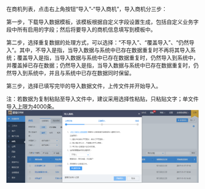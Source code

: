 在商机列表，点击右上角按钮“导入”-“导入商机”，导入商机分三步：

第一步，下载导入数据模板，该模板根据自定义字段设置生成，包括自定义业务字段中所有启用的字段；然后将要导入的商机信息填写到模板中。

第二步，选择重复数据的处理方式，可以选择：“不导入”、“覆盖导入”、“仍然导入”。其中，不导入是指，当导入数据与系统中已存在数据重复时不再将其导入系统；覆盖导入是指，当导入数据与系统中已存在数据重复时，仍然导入到系统中，并覆盖掉已存在数据；仍然导入是指，当导入数据与系统中已存在数据重复时，仍然导入到系统中，并且与系统中已存在数据同时保留。

第三步，选择已填写完毕的导入数据文件，上传文件并开始导入。

注：若数据为复制粘贴至导入文件中，建议采用选择性粘贴，只粘贴文字；单文件导入上限为4000条。![](/assets/5.png)



